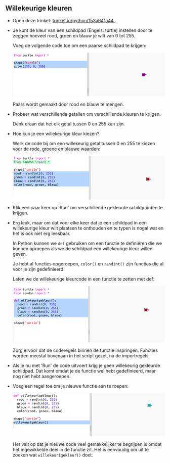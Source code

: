 ## Willekeurige kleuren

+ Open deze trinket: <a href="https://trinket.io/python/153a641a44
" target="_blank">trinket.io/python/153a641a44
</a>.

+ Je kunt de kleur van een schildpad (Engels: turtle) instellen door te zeggen hoeveel rood, groen en blauw je wilt van 0 tot 255.
    
    Voeg de volgende code toe om een ​​paarse schildpad te krijgen:
    
    ![screenshot](images/modern-purple.png)
    
    Paars wordt gemaakt door rood en blauw te mengen.

+ Probeer wat verschillende getallen om verschillende kleuren te krijgen.
    
    Denk eraan dat het elk getal tussen 0 en 255 kan zijn.

+ Hoe kun je een willekeurige kleur kiezen?
    
    Werk de code bij om een ​​willekeurig getal tussen 0 en 255 te kiezen voor de rode, groene en blauwe waarden:
    
    ![screenshot](images/modern-random-colour.png)

+ Klik een paar keer op 'Run' om verschillende gekleurde schildpadden te krijgen.

+ Erg leuk, maar om dat voor elke keer dat je een schildpad in een willekeurige kleur wilt plaatsen te onthouden en te typen is nogal wat en het is ook niet erg leesbaar.
    
    In Python kunnen we `def` gebruiken om een functie te definiëren die we kunnen oproepen als we de schildpad een willekeurige kleur willen geven.
    
    Je hebt al functies opgeroepen, `color()` en `randint()` zijn functies die al voor je zijn gedefinieerd.
    
    Laten we de willekeurige kleurcode in een functie te zetten met def:
    
    ![screenshot](images/modern-colour-function.png)
    
    Zorg ervoor dat de coderegels binnen de functie inspringen. Functies worden meestal bovenaan in het script gezet, na de importregels.

+ Als je nu met 'Run' de code uitvoert krijg je geen willekeurig gekleurde schildpad. Dat komt omdat je de functie wel hebt gedefinieerd, maar nog niet hebt aangeroepen.

+ Voeg een regel toe om je nieuwe functie aan te roepen:
    
    ![screenshot](images/modern-call-colour.png)
    
    Het valt op dat je nieuwe code veel gemakkelijker te begrijpen is omdat het ingewikkelde deel in de functie zit. Het is eenvoudig om uit te zoeken wat `willekeurigekleur()` doet.